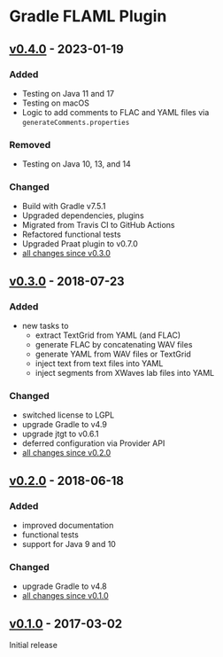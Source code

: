 Gradle FLAML Plugin
===================

[v0.4.0] - 2023-01-19
---------------------

### Added

- Testing on Java 11 and 17
- Testing on macOS
- Logic to add comments to FLAC and YAML files via `generateComments.properties`

### Removed

- Testing on Java 10, 13, and 14

### Changed

- Build with Gradle v7.5.1
- Upgraded dependencies, plugins
- Migrated from Travis CI to GitHub Actions
- Refactored functional tests
- Upgraded Praat plugin to v0.7.0
- [all changes since v0.3.0]

[v0.3.0] - 2018-07-23
---------------------

### Added

- new tasks to
  - extract TextGrid from YAML (and FLAC)
  - generate FLAC by concatenating WAV files
  - generate YAML from WAV files or TextGrid
  - inject text from text files into YAML
  - inject segments from XWaves lab files into YAML

### Changed

- switched license to LGPL
- upgrade Gradle to v4.9
- upgrade jtgt to v0.6.1
- deferred configuration via Provider API
- [all changes since v0.2.0]

[v0.2.0] - 2018-06-18
---------------------

### Added

- improved documentation
- functional tests
- support for Java 9 and 10

### Changed

- upgrade Gradle to v4.8
- [all changes since v0.1.0]

[v0.1.0] - 2017-03-02
---------------------

Initial release

[v0.4.0]: https://github.com/m2ci-msp/gradle-flaml-plugin/releases/tag/v0.4.0
[all changes since v0.3.0]: https://github.com/m2ci-msp/gradle-flaml-plugin/compare/v0.3.0...v0.4.0
[v0.3.0]: https://github.com/m2ci-msp/gradle-flaml-plugin/releases/tag/v0.3.0
[all changes since v0.2.0]: https://github.com/m2ci-msp/gradle-flaml-plugin/compare/v0.2.0...v0.3.0
[v0.2.0]: https://github.com/m2ci-msp/gradle-flaml-plugin/releases/tag/v0.2.0
[all changes since v0.1.0]: https://github.com/m2ci-msp/gradle-flaml-plugin/compare/v0.1.0...v0.2.0
[v0.1.0]: https://github.com/m2ci-msp/gradle-flaml-plugin/releases/tag/v0.1.0
